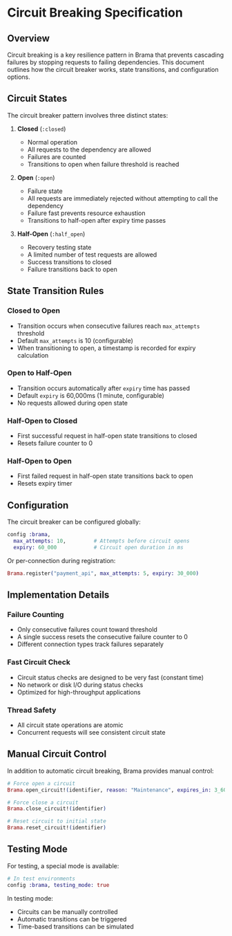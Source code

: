 # Circuit Breaking Specification

## Overview

Circuit breaking is a key resilience pattern in Brama that prevents cascading failures by stopping requests to failing dependencies. This document outlines how the circuit breaker works, state transitions, and configuration options.

## Circuit States

The circuit breaker pattern involves three distinct states:

1. **Closed** (`:closed`)
   - Normal operation
   - All requests to the dependency are allowed
   - Failures are counted
   - Transitions to open when failure threshold is reached

2. **Open** (`:open`)
   - Failure state
   - All requests are immediately rejected without attempting to call the dependency
   - Failure fast prevents resource exhaustion
   - Transitions to half-open after expiry time passes

3. **Half-Open** (`:half_open`)
   - Recovery testing state
   - A limited number of test requests are allowed
   - Success transitions to closed
   - Failure transitions back to open

## State Transition Rules

### Closed to Open
- Transition occurs when consecutive failures reach `max_attempts` threshold
- Default `max_attempts` is 10 (configurable)
- When transitioning to open, a timestamp is recorded for expiry calculation

### Open to Half-Open
- Transition occurs automatically after `expiry` time has passed
- Default `expiry` is 60,000ms (1 minute, configurable)
- No requests allowed during open state

### Half-Open to Closed
- First successful request in half-open state transitions to closed
- Resets failure counter to 0

### Half-Open to Open
- First failed request in half-open state transitions back to open
- Resets expiry timer

## Configuration

The circuit breaker can be configured globally:

```elixir
config :brama,
  max_attempts: 10,         # Attempts before circuit opens
  expiry: 60_000            # Circuit open duration in ms
```

Or per-connection during registration:

```elixir
Brama.register("payment_api", max_attempts: 5, expiry: 30_000)
```

## Implementation Details

### Failure Counting

- Only consecutive failures count toward threshold
- A single success resets the consecutive failure counter to 0
- Different connection types track failures separately

### Fast Circuit Check

- Circuit status checks are designed to be very fast (constant time)
- No network or disk I/O during status checks
- Optimized for high-throughput applications

### Thread Safety

- All circuit state operations are atomic
- Concurrent requests will see consistent circuit state

## Manual Circuit Control

In addition to automatic circuit breaking, Brama provides manual control:

```elixir
# Force open a circuit
Brama.open_circuit!(identifier, reason: "Maintenance", expires_in: 3_600_000)

# Force close a circuit
Brama.close_circuit!(identifier)

# Reset circuit to initial state
Brama.reset_circuit!(identifier)
```

## Testing Mode

For testing, a special mode is available:

```elixir
# In test environments
config :brama, testing_mode: true
```

In testing mode:
- Circuits can be manually controlled
- Automatic transitions can be triggered
- Time-based transitions can be simulated 